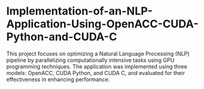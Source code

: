 # Implementation-of-an-NLP-Application-Using-OpenACC-CUDA-Python-and-CUDA-C
This project focuses on optimizing a Natural Language Processing (NLP) pipeline by parallelizing computationally intensive tasks using GPU programming techniques. The application was implemented using three models: OpenACC, CUDA Python, and CUDA C, and evaluated for their effectiveness in enhancing performance.
